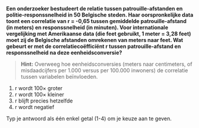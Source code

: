 **Een onderzoeker bestudeert de relatie tussen patrouille-afstanden en politie-responssnelheid in 50 Belgische steden. Haar oorspronkelijke data toont een correlatie van r = -0,65 tussen gemiddelde patrouille-afstand (in meters) en responssnelheid (in minuten). Voor internationale vergelijking met Amerikaanse data (die feet gebruikt, 1 meter = 3,28 feet) moet zij de Belgische afstanden omrekenen van meters naar feet. Wat gebeurt er met de correlatiecoëfficiënt r tussen patrouille-afstand en responssnelheid na deze eenheidsconversie?**

> **Hint:** Overweeg hoe eenheidsconversies (meters naar centimeters, of misdaadcijfers per 1.000 versus per 100.000 inwoners) de correlatie tussen variabelen beïnvloeden.

1) r wordt 100× groter
2) r wordt 100× kleiner
3) r blijft precies hetzelfde
4) r wordt negatief

Typ je antwoord als één enkel getal (1-4) om je keuze aan te geven.